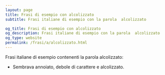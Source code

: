```yaml
---
layout: page
title: Frasi di esempio con alcolizzato 
subtitle: Frasi italiane di esempio con la parola  alcolizzato

og_title: Frasi di esempio con alcolizzato 
og_description: Frasi italiane di esempio con la parola  alcolizzato
og_type: website
permalink: /frasi/a/alcolizzato.html
---
```


Frasi italiane di esempio contenenti la parola alcolizzato:


- Sembrava annoiato, debole di carattere e alcolizzato.
